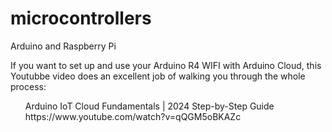# microcontrollers
Arduino and Raspberry Pi

If you want to set up and use your Arduino R4 WIFI with Arduino Cloud, this Youtubbe video does an excellent job of walking you through the whole process:

  <ul>
  Arduino IoT Cloud Fundamentals | 2024 Step-by-Step Guide<br>
  https://www.youtube.com/watch?v=qQGM5oBKAZc
  </ul>


